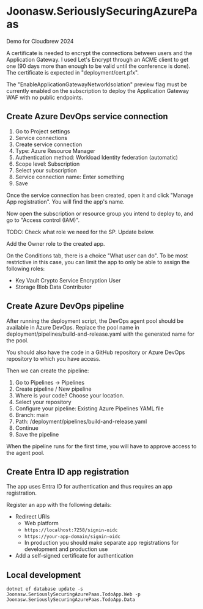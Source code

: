 # Joonasw.SeriouslySecuringAzurePaas

Demo for Cloudbrew 2024

A certificate is needed to encrypt the connections between users and the Application Gateway.
I used Let's Encrypt through an ACME client to get one (90 days more than enough to be valid until the conference is done).
The certificate is expected in "deployment/cert.pfx".

The "EnableApplicationGatewayNetworkIsolation" preview flag must be currently enabled on the subscription to deploy the Application Gateway WAF with no public endpoints.

## Create Azure DevOps service connection

1. Go to Project settings 
1. Service connections
1. Create service connection
1. Type: Azure Resource Manager
1. Authentication method: Workload Identity federation (automatic)
1. Scope level: Subscription
1. Select your subscription
1. Service connection name: Enter something
1. Save

Once the service connection has been created, open it and click "Manage App registration".
You will find the app's name.

Now open the subscription or resource group you intend to deploy to, and go to "Access control (IAM)".

TODO: Check what role we need for the SP. Update below.

Add the Owner role to the created app.

On the Conditions tab, there is a choice "What user can do".
To be most restrictive in this case, you can limit the app to only be able to assign the following roles:

- Key Vault Crypto Service Encryption User
- Storage Blob Data Contributor

## Create Azure DevOps pipeline

After running the deployment script, the DevOps agent pool should be available in Azure DevOps.
Replace the pool name in deployment/pipelines/build-and-release.yaml with the generated name for the pool.

You should also have the code in a GitHub repository or Azure DevOps repository to which you have access.

Then we can create the pipeline:

1. Go to Pipelines -> Pipelines
1. Create pipeline / New pipeline
1. Where is your code? Choose your location.
1. Select your repository
1. Configure your pipeline: Existing Azure Pipelines YAML file
1. Branch: main
1. Path: /deployment/pipelines/build-and-release.yaml
1. Continue
1. Save the pipeline

When the pipeline runs for the first time, you will have to approve access to the agent pool.

## Create Entra ID app registration

The app uses Entra ID for authentication and thus requires an app registration.

Register an app with the following details:

- Redirect URIs
  - Web platform
  - `https://localhost:7258/signin-oidc`
  - `https://your-app-domain/signin-oidc`
  - In production you should make separate app registrations for development and production use
- Add a self-signed certificate for authentication

## Local development

`dotnet ef database update -s Joonasw.SeriouslySecuringAzurePaas.TodoApp.Web -p Joonasw.SeriouslySecuringAzurePaas.TodoApp.Data`